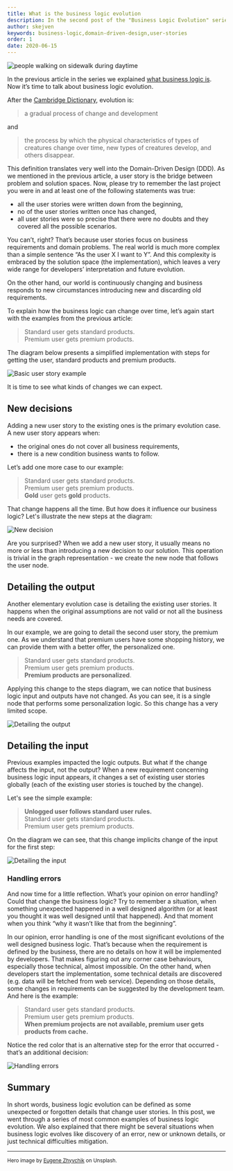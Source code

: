 ```yaml
---
title: What is the business logic evolution
description: In the second post of the "Business Logic Evolution" series we will focus on explainig what is the business logic evolution and give you examples of changes that may occur during the project development.
author: skejven
keywords: business-logic,domain-driven-design,user-stories
order: 1
date: 2020-06-15
---
```

![people walking on sidewalk during daytime](/img/blog/what-is-the-business-logic-evolution/hero-image.jpg)

In the previous article in the series we explained [what business logic is](/blog/how-to-understand-business-logic/). Now it’s time to talk about business logic evolution.

After the [Cambridge Dictionary](https://dictionary.cambridge.org/dictionary/english/evolution), evolution is:

> a gradual process of change and development

and

> the process by which the physical characteristics of types of creatures change over time, new types of creatures develop, and others disappear.

This definition translates very well into the Domain-Driven Design (DDD). As we mentioned in the previous article, a user story is the bridge between problem and solution spaces. Now, please try to remember the last project you were in and at least one of the following statements was true:

* all the user stories were written down from the beginning,
* no of the user stories written once has changed,
* all user stories were so precise that there were no doubts and they covered all the possible scenarios.

You can’t, right? That’s because user stories focus on business requirements and domain problems. The real world is much more complex than a simple sentence “As the user X I want to Y”. And this complexity is embraced by the solution space (the implementation), which leaves a very wide range for developers’ interpretation and future evolution.

On the other hand, our world is continuously changing and business responds to new circumstances introducing new and discarding old requirements.

To explain how the business logic can change over time, let’s again start with the examples from the previous article:

> Standard user gets standard products.</br>
> Premium user gets premium products.

The diagram below presents a simplified implementation with steps for getting the user, standard products and premium products.

![Basic user story example](/img/blog/what-is-the-business-logic-evolution/basic-example.png "Basic user story example")

It is time to see what kinds of changes we can expect. 

## New decisions

Adding a new user story to the existing ones is the primary evolution case. A new user story appears when:

* the original ones do not cover all business requirements, 
* there is a new condition business wants to follow. 

Let’s add one more case to our example:

> Standard user gets standard products.</br>
> Premium user gets premium products.</br>
> **Gold** user gets **gold** products.

That change happens all the time. But how does it influence our business logic? Let's illustrate the new steps at the diagram:

![New decision](/img/blog/what-is-the-business-logic-evolution/new-decision.png "New decision")

Are you surprised? When we add a new user story, it usually means no more or less than introducing a new decision to our solution. This operation is trivial in the graph representation - we create the new node that follows the user node.

## Detailing the output

Another elementary evolution case is detailing the existing user stories. It happens when the original assumptions are not valid or not all the business needs are covered.

In our example, we are going to detail the second user story, the premium one. As we understand that premium users have some shopping history, we can provide them with a better offer, the personalized one.

> Standard user gets standard products.</br>
> Premium user gets premium products.</br>
> **Premium products are personalized**.

Applying this change to the steps diagram, we can notice that business logic input and outputs have not changed. As you can see, it is a single node that performs some personalization logic. So this change has a very limited scope. 

![Detailing the output](/img/blog/what-is-the-business-logic-evolution/detailing-output.png "Detailing the output")

## Detailing the input

Previous examples impacted the logic outputs. But what if the change affects the input, not the output? When a new requirement concerning business logic input appears, it changes a set of existing user stories globally (each of the existing user stories is touched by the change).

Let's see the simple example:

> **Unlogged user follows standard user rules.**</br>
> Standard user gets standard products.</br>
> Premium user gets premium products.

On the diagram we can see, that this change implicits change of the input for the first step:

![Detailing the input](/img/blog/what-is-the-business-logic-evolution/detailing-input.png "Detailing the input")

### Handling errors

And now time for a little reflection. What’s your opinion on error handling? Could that change the business logic? Try to remember a situation, when something unexpected happened in a well designed algorithm (or at least you thought it was well designed until that happened). And that moment when you think “why it wasn’t like that from the beginning”.

In our opinion, error handling is one of the most significant evolutions of the well designed business logic. That’s because when the requirement is defined by the business, there are no details on how it will be implemented by developers. That makes figuring out any corner case behaviours, especially those technical, almost impossible. On the other hand, when developers start the implementation, some technical details are discovered (e.g. data will be fetched from web service). Depending on those details, some changes in requirements can be suggested by the development team. And here is the example:

> Standard user gets standard products.</br>
> Premium user gets premium products.</br>
> **When premium projects are not available, premium user gets products from cache.**

Notice the red color that is an alternative step for the error that occurred - that’s an additional decision:

![Handling errors](/img/blog/what-is-the-business-logic-evolution/handing-errors.png "Handling errors")

## Summary

In short words, business logic evolution can be defined as some unexpected or forgotten details that change user stories. In this post, we went through a series of most common examples of business logic evolution. We also explained that there might be several situations when business logic evolves like discovery of an error, new or unknown details, or just technical difficulties mitigation.

---

<small>Hero image by [Eugene Zhyvchik](https://unsplash.com/@eugenezhyvchik?utm_source=unsplash&utm_medium=referral&utm_content=creditCopyText) on Unsplash.</small>

